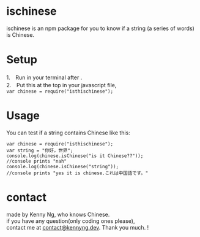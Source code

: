 # ischinese
ischinese is an npm package for you to know if a string (a series of words) is Chinese.

# Setup
1.　Run <npm i isthischinese> in your terminal after <npm init>.<br/>
2.　Put this at the top in your javascript file,  <br/>
```var chinese = require("isthischinese");```


# Usage 
You can test if a string contains Chinese like this:

```
var chinese = require("isthischinese");
var string = "你好，世界";
console.log(chinese.isChinese("is it Chinese??"));
//console prints "nah"
console.log(chinese.isChinese("string"));
//console prints "yes it is chinese.これは中国語です。"
```
# contact
made by Kenny Ng, who knows Chinese. <br/>
if you have any question(only coding ones please), </br> contact me at <a>contact@kennyng.dev.</a> Thank you much. !
